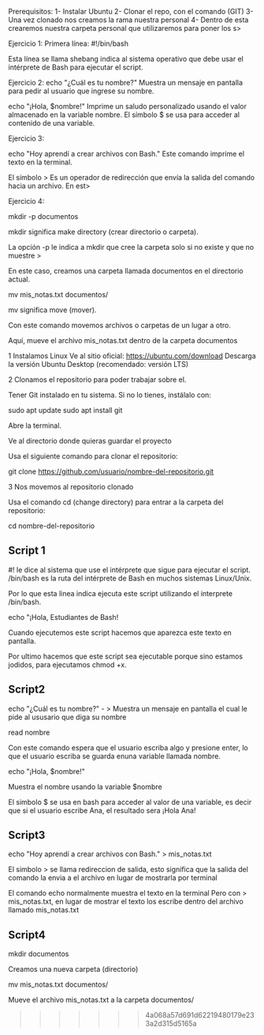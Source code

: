 Prerequisitos:
1- Instalar Ubuntu
2- Clonar el repo, con el comando (GIT)
3- Una vez clonado nos creamos la rama nuestra personal
4- Dentro de esta crearemos nuestra carpeta personal que utilizaremos para poner los s>


Ejercicio 1:
Primera línea: #!/bin/bash

Esta línea se llama shebang  indica al sistema operativo
que debe usar el intérprete de Bash para ejecutar el script.

Ejercicio 2:
echo "¿Cuál es tu nombre?"
Muestra un mensaje en pantalla para pedir al usuario que ingrese su nombre.


echo "¡Hola, $nombre!"
Imprime un saludo personalizado usando el valor almacenado
en la variable nombre. El símbolo $ se usa para acceder al contenido de una variable.

Ejercicio 3:

echo "Hoy aprendí a crear archivos con Bash."
Este comando imprime el texto en la terminal.

El símbolo >
Es un operador de redirección que envía la salida del comando hacia un archivo. En est>


Ejercicio 4:

mkdir -p documentos

mkdir significa make directory (crear directorio o carpeta).

La opción -p le indica a mkdir que cree la carpeta solo si no existe y que no muestre >

En este caso, creamos una carpeta llamada documentos en el directorio actual.

mv mis_notas.txt documentos/

mv significa move (mover).

Con este comando movemos archivos o  carpetas de un lugar a otro.

Aquí, mueve el archivo mis_notas.txt dentro de la carpeta documentos

1 Instalamos Linux
Ve al sitio oficial: https://ubuntu.com/download
Descarga la versión Ubuntu Desktop (recomendado: versión LTS)



2 Clonamos el repositorio para poder trabajar sobre el.

Tener Git instalado en tu sistema. Si no lo tienes, instálalo con:

sudo apt update
sudo apt install git

Abre la terminal.

Ve al directorio donde quieras guardar el proyecto

Usa el siguiente comando para clonar el repositorio:

git clone https://github.com/usuario/nombre-del-repositorio.git


3 Nos movemos al repositorio clonado

Usa el comando cd (change directory) para entrar a la carpeta del repositorio: 

cd nombre-del-repositorio


## Script 1
#! le dice al sistema que use el intérprete que sigue para ejecutar el script.
/bin/bash es la ruta del intérprete de Bash en muchos sistemas Linux/Unix.

Por lo que esta linea indica ejecuta este script utilizando el interprete /bin/bash.

echo "¡Hola, Estudiantes de Bash!

Cuando ejecutemos este script hacemos que aparezca este texto en pantalla.

Por ultimo hacemos que este script sea ejecutable porque sino estamos jodidos, para ejecutamos chmod +x.

## Script2

echo "¿Cuál es tu nombre?" - > 
Muestra un mensaje en pantalla el cual le pide al ususario que diga su nombre

read nombre

Con este comando espera que el usuario escriba algo y presione enter, lo que el usuario escriba se guarda enuna variable llamada nombre.

echo "¡Hola, $nombre!"

Muestra el nombre usando la variable $nombre

El simbolo $ se usa en bash para acceder al valor de una variable, es decir que si el usuario escribe Ana, el resultado sera ¡Hola Ana!


## Script3


echo "Hoy aprendí a crear archivos con Bash." > mis_notas.txt

El simbolo > se llama redireccion de salida, esto significa que la salida del comando la envia a el archivo en lugar de mostrarla por terminal

El comando echo normalmente muestra el texto en la terminal
Pero con > mis_notas.txt, en lugar de mostrar el texto los escribe dentro del archivo llamado mis_notas.txt


## Script4

mkdir documentos

Creamos una nueva carpeta (directorio)

mv mis_notas.txt documentos/

Mueve el archivo mis_notas.txt a la carpeta documentos/




>>>>>>> 4a068a57d691d62219480179e233a2d315d5165a
